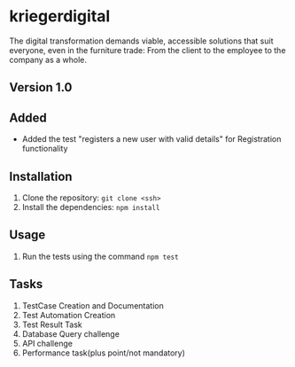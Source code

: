 # kriegerdigital
The digital transformation demands viable, accessible solutions that suit everyone, even in the furniture trade: From the client to the employee to the company as a whole. 

## Version 1.0
## Added
- Added the test "registers a new user with valid details" for Registration functionality

## Installation

1. Clone the repository: `git clone <ssh>`
2. Install the dependencies: `npm install`

## Usage

1. Run the tests using the command `npm test`

## Tasks

1. TestCase Creation and Documentation
2. Test Automation Creation
3. Test Result Task
4. Database Query challenge
5. API challenge
6. Performance task(plus point/not mandatory)
